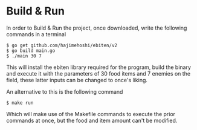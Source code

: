 # Build & Run
In order to Build & Run the project, once downloaded, write the following commands in a terminal
```
$ go get github.com/hajimehoshi/ebiten/v2
$ go build main.go
$ ./main 30 7
```
This will install the ebiten library required for the program, build the binary and execute it with the parameters of 30 food items and 7 enemies on the field,
these latter inputs can be changed to once's liking.

An alternative to this is the following command
```
$ make run
```
Which will make use of the Makefile commands to execute the prior commands at once, but the food and item amount can't be modified.
